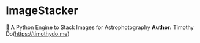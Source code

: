 # ImageStacker
🚀 A Python Engine to Stack Images for Astrophotography 
**Author:** Timothy Do(https://timothydo.me)
